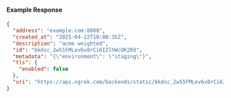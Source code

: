 <!-- Code generated for API Clients. DO NOT EDIT. -->
#### Example Response
```json
{
  "address": "example.com:8080",
  "created_at": "2025-04-22T10:08:35Z",
  "description": "acme weighted",
  "id": "bkdsc_2w51FMLev6v8rCi6IZlhWcOK2Rd",
  "metadata": "{\"environment\": \"staging\"}",
  "tls": {
    "enabled": false
  },
  "uri": "https://api.ngrok.com/backends/static/bkdsc_2w51FMLev6v8rCi6IZlhWcOK2Rd"
}
